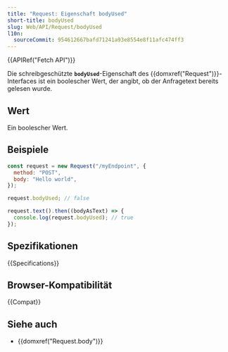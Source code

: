 ```yaml
---
title: "Request: Eigenschaft bodyUsed"
short-title: bodyUsed
slug: Web/API/Request/bodyUsed
l10n:
  sourceCommit: 954612667bafd71241a93e8554e8f11afc474ff3
---
```


{{APIRef("Fetch API")}}

Die schreibgeschützte **`bodyUsed`**-Eigenschaft des {{domxref("Request")}}-Interfaces ist ein boolescher Wert, der angibt, ob der Anfragetext bereits gelesen wurde.

## Wert

Ein boolescher Wert.

## Beispiele

```js
const request = new Request("/myEndpoint", {
  method: "POST",
  body: "Hello world",
});

request.bodyUsed; // false

request.text().then((bodyAsText) => {
  console.log(request.bodyUsed); // true
});
```

## Spezifikationen

{{Specifications}}

## Browser-Kompatibilität

{{Compat}}

## Siehe auch

- {{domxref("Request.body")}}
